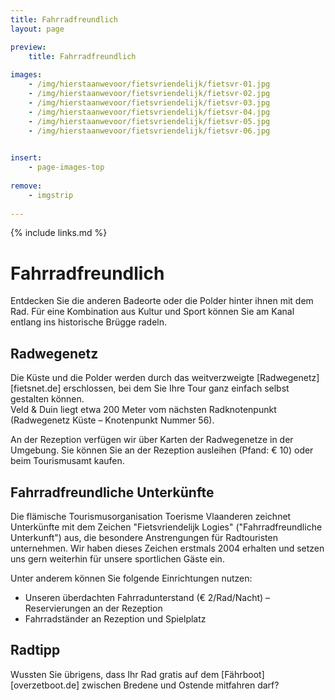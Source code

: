 ```yaml
---
title: Fahrradfreundlich
layout: page

preview:
    title: Fahrradfreundlich
    
images:
    - /img/hierstaanwevoor/fietsvriendelijk/fietsvr-01.jpg
    - /img/hierstaanwevoor/fietsvriendelijk/fietsvr-02.jpg
    - /img/hierstaanwevoor/fietsvriendelijk/fietsvr-03.jpg
    - /img/hierstaanwevoor/fietsvriendelijk/fietsvr-04.jpg
    - /img/hierstaanwevoor/fietsvriendelijk/fietsvr-05.jpg
    - /img/hierstaanwevoor/fietsvriendelijk/fietsvr-06.jpg
    

insert:
    - page-images-top
    
remove:
    - imgstrip
    
---
```



{% include links.md %}

# Fahrradfreundlich

Entdecken Sie die anderen Badeorte oder die Polder hinter ihnen mit dem Rad. Für eine Kombination aus Kultur und Sport können Sie am Kanal entlang ins historische Brügge radeln.


## Radwegenetz

Die Küste und die Polder werden durch das weitverzweigte [Radwegenetz][fietsnet.de] erschlossen, bei dem Sie Ihre Tour ganz einfach selbst gestalten können.<br>
Veld & Duin liegt etwa 200 Meter vom nächsten Radknotenpunkt (Radwegenetz Küste – Knotenpunkt Nummer 56).

An der Rezeption verfügen wir über Karten der Radwegenetze in der Umgebung. Sie können Sie an der Rezeption ausleihen (Pfand: € 10) oder beim Tourismusamt kaufen.


## Fahrradfreundliche Unterkünfte

Die flämische Tourismusorganisation Toerisme Vlaanderen zeichnet Unterkünfte mit dem Zeichen "Fietsvriendelijk Logies" ("Fahrradfreundliche Unterkunft") aus, die besondere Anstrengungen für Radtouristen unternehmen.
Wir haben dieses Zeichen erstmals 2004 erhalten und setzen uns gern weiterhin für unsere sportlichen Gäste ein.

Unter anderem können Sie folgende Einrichtungen nutzen:


- Unseren überdachten Fahrradunterstand (€ 2/Rad/Nacht) – Reservierungen an der Rezeption
- Fahrradständer an Rezeption und Spielplatz


## Radtipp

Wussten Sie übrigens, dass Ihr Rad gratis auf dem [Fährboot][overzetboot.de] zwischen Bredene und Ostende mitfahren darf?


